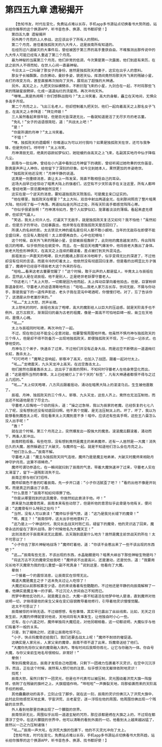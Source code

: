 # 第四五九章 遗秘揭开
        【告知书友，时代在变化，免费站点难以长存，手机app多书源站点切换看书大势所趋，站长给你推荐的这个换源APP，听书音色多、换源、找书都好使！】
       第四五九章 遗秘揭开
       另外两个月亮的上人参战，这应该出乎了所有人的预料。
       第二个月亮，居住着独孤败天的九大传人，这是辰南所有知道的。
       在经历过六道破灭的大事件后，曾经被困于第三界的高手重获自由，不难推测出那传说中的九大传人可能已经有人重返了第二个月亮。
       最为神秘的当属第三个月亮，他们非常的低调，今次算是第一次露面，他们到底有来历，在这之前外人不得而知，在世人心间一直最神秘。
       今日太上一口叫破了那女子的身份，居然是独孤败天的妻子，这实在出乎人的意料。
       那女子长袖飘飘，白衣拂动，曼妙多姿，貌若天仙，挥洒间竟然将那天外飞来的残破小星，击打的改变方向，甚至直接再次抛向了天外，展现出了超强的大神通。
       另外，高天之上，九把天剑纵横劈杀，不断拦阻飞来的小星，九剑合在一起，不时将那些飞来的残破星辰劈碎，化成一道道灿烂的流星雨，再次冲向天外。
       “嘿嘿……真是热闹啊！你们想群战我吗？”太上冷笑着，高大的身躯，矗立在天地间，无惧众多高手齐现。
       第二个月亮之上，飞出三名老人，但却控制着九把天剑，他们一起向着高天之上那名女子飞去，在高天之上参拜道：“拜见师娘！”
       三人虽然看起来很年轻，但是目光皆深邃无比，一看就知道是活了无尽岁月的老古董。
       “免礼！”女子的话语很简短，道：“共战太上吧！”
       “是！”
       “你是所谓的月神？”太上冷笑着。
       “不错！”
       “嘿，独孤败天的遗孀啊！你难道以为可以对付我吗？如果是独孤败天在世，还可与我争锋，但是凭你们。哼哼哼！”太上冷笑。
       月神清丽无双，绝美的容颜如梦似幻，她轻缓的自高天之上飞来，名副其实地月中仙子降临凡尘。
       辰南与一批仙神，曾经在小六道中看到过月神留下的魂影，曾经听闻过她吹奏的忧伤笛音，那真是声声让人神伤，给他留下了深刻的印象。如今见到她本人，果然更加的丰姿绝世。
       “独孤败天他还没死！”月神平静的说道。
       这真是一则重磅消息，直让太上一阵发呆，简直不敢相信自己的耳朵。
       这场大战早已经惊动了暗黑大陆上的强者们，远空有不少天阶高手在关注这里，所有人都哗然，曾经地第一禁忌魔神居然没死！
       这实在是一个逆天的消息，要知道独孤败天殒落后。可是魔主亲口证实的。
       “他在哪里，独孤败天在哪里？”太上大叫，双目中射出两道金光，在刹那间照亮了整片暗黑大陆，他扫视了每一个角落。两道灿灿金光所过之处，所有天阶高手都感觉阵阵心寒。
       “你似乎很紧张啊！”月神清冷如月，整个人如梦似幻，笼罩着淡淡的薄烟。看起来虚无缥缈，但却灵气逼人。
       “笑话，我太上何许人也，打遍天下无敌手，就是独孤败天复活又如何？我不怕他！”虽然如此，但是方才的举动，已经暴露出，他非常在在意独孤败天是否回归了。
       所谓人的名树的影。太古禁忌大神的威名是任何人都不敢小觑地，当年的无敌存在即便不能全盛归来，也没有人敢轻视！太上即便再自负，心中也犯嘀咕！
       这个时候，自天外飞来的残破小星，全部被辰祖轰碎了，此刻他的魔息越发浓烈，传出阵阵低沉的咆哮。似乎依然处在蜕变中。而且。在一股滔天地魔气爆发中，他将辰老大轰出了身体。辰老大险些形神俱灭，在高天之上连续的翻滚着，差点被打到天外混沌去。
       辰祖发出一声震天的咆哮，巨大的魔魂上那双冰冷地眸子，似乎变得无比的深邃了，不过他却没有任何的言语，而是冷冷的盯着太上，他依然没有彻底回归复原，但是看的出明显比方才强盛了，魔魂中已经容不得辰老大这个外来的存在。
       “哈哈……看来这老古董要觉醒了！”这个时候，敢于出声的人都是猛人，毕竟太上与辰祖在此。显然此人是在说辰祖，他不是别人，正是绝世老妖孽守墓老人。
       “你这老儿！”太上大怒，一切都是因为他而起，太上挥动巨掌向着他拍去。但是，巨掌粉碎那道身影时，守墓老人的话语清晰地传出：“哈哈……我老人家万古长存，世间无敌，不屑与你动手，那是我留下的一道传声影迹，老头子我在混沌中喝酒呢，你慢慢打吧。对了，忘了告诉你了，这酒是从你老巢抄来的。”
       “吼……”太上大怒，厉声长啸。
       太上怒吼的同时，辰祖也发出了咆哮，高大的魔影给人以巨大的压迫感，就是天阶高手也不例外，这万古寂灭，渐渐回归的最为古老的祖魔，像是一面高不可怕地巨碑一般，耸立在天地间，震慑人心魄。
       “吼……”
       太上与辰祖同时吼啸，再次冲向了一起。
       不过，现在他已经不能全心全意对敌，他要警惕周围地环境。他虽然不惧月神与独孤败天的三个传人，但是却不得不防备万一出现地独孤败天，即便独孤败天不现，万一打出一记杀式，也够他受的。
       月神与三个弟子，快速杀了过来，不过他们并没有近身大战，而是远空不断劈出一道道绚烂长虹，轰杀太上。
       “叮叮咚咚！”魔琴之音响起，邪尊冲了高天，也加入了战团，跟着一起对付太上。
       “吼……”龙啸震天，九头天龙冲上高天。在远空轰击太上。
       他们居然也跟着轰杀太上，这出乎了辰南的预料，不知何时守墓老人在他身旁显化而出，道：“这是理所当然的事情，太上已经被打上了半个天的‘标签’，凡有大神通者都恨不得与之过上几招的。”
       “吼……”太上仰天咆哮，八方风云跟着摇动，涌动在暗黑大陆上的滚滚乌云。生生被他震散了。
       辰祖、月神、独孤败天的三个传人、邪尊、九头天龙，这些人齐上，竟然也无法压制他，而且还不知道他是否了尽全力。
       守墓老人后悔地一个劲的摇头，道：“操之过急呀，我以为辰家的老魔，已经恢复的七七八八了呢，没有想到还没有彻底回归啊。他不真个觉醒，是无法压制太上的。坏了，坏了，我以为能够看到魔吞太上呢，现在看来太上灭魔到差不多！暗中。应该还有些高手啊，这些王八蛋怎么没人出手呢！”
       “轰！”
       就在这个时候，第三个月亮之上，突然爆发出一股强大的魔息。滚滚魔云翻滚着，涌动而下，两条人影冲出。
       辰南转脸观看，有些吃惊，没有想到竟然是魔主的弟弟魔师，还有一人居然是——大魔！消失已久的大魔，居然躲避过了大破灭，与魔师在一起。就是不知道他们怎么会在月亮之上。
       “他们怎么会……”辰南不解。
       守墓老人道：“魔主与独孤败天同气连枝，魔师乃是是魔主地弟弟，大破灭时魔师来相助月神守护月亮，这算不得稀奇。”
       魔师可谓功参造化，在一瞬间就扫到了辰南的气息，带着大魔快速冲了过来，守墓老人实在太滑溜了，留下一道残影消失不见。
       辰南正想与他们打招呼。
       魔师却面色不善的盯着辰南。先一步开口道：“小子你活腻歪了吧？！”看的出他不像是开玩笑。而是真正的露出了杀意。
       “什么意思？”辰南不知如何得罪了他。
       “你是从哪里找到的这具魔骨，你居然如此亵渎于他。哼！”
       原来是为这魔骨而来，辰南本来有些动怒了，但是听他的意思似乎此骨是与他有关，便问道：“这魔骨有什么特别之处吗？”
       “当然，没有人可以亵渎！”魔师似乎很气愤，道：“这乃是我兄长褪下的魔骨！”
       “啊，魔主？！”辰南惊呼，这太出乎他地意料了。
       “这乃是上一个神话时代，我兄长去战天时败亡后，褪留下的魔骨，他的灵识逃了回来，魔骨永远的留在了那片战场，那个时候他名为大魔天王！”
       这则消息对于辰南来说无比震撼，古天路到底是什么地方？居然是魔主前世战天的所在！太不可思议了！
       “小子你去了那片神秘地战场？”魔师盯着他，道：“你该不会惹出来了一些不该出现的东西吧？”
       “这……”辰南有些无言，不该出现的东西，水晶骷髅是吗？暗黑大峡谷下那些神秘生物是吗？
       “将这万古不灭的魔骨交给我吧！”魔师说不出是高兴，还是激动，还是忧伤，道：“我要用兄长地不灭魔骨为我的侄儿重塑一副不死真身！”说到这里，他看向了大魔。
       晕倒！
       一个接着一个的震惊消息，让辰南实在惊愕无比。
       难道大魔是魔主之子？这未免太过让人吃惊了！
       大魔还如从前那般寡言少语，总的来说看着有些酷酷的，不过他还是平静的向辰南解释了一番，他确实是魔主唯一的子嗣，不过沉沦人世间自己不知而已。
       而梦中教他玄功的人，就是魔主自己，大魔一直不知道活在他梦中地人是谁，直到魔师对他说明一切，才晓得是他的亲生父亲在变幻容貌教导着他修行，引导着他灵识慢慢觉醒。
       这太不可思议了！
       辰南被惊的半晌无语。不过细想想，有些事情，其实早已露出了丝丝线索。比如，无天之日发生前，大魔的师傅就曾对他说，天地间将有大事发生，让他独自时小心一些。
       还有，在小六道之时，魔师单独将大魔招走，对他另眼相看，这一切都说明，大魔似乎与他们有着不一般的关系。
       只是，到了揭晓之时，还是让辰南吃惊不已。
       “小子，快点将魔骨还给我们，我们还要去战太上呢！”魔师不耐烦的催促道。
       这确实是人家兄长，人家父亲的魔骨，辰南不得不退了出来，将魔骨送给了他们。
       “大魔你先将你父亲的魔骨融入体内，等有时间后我帮你炼化，让它与你融为一体。你自号大魔，与你父亲前生地名号很相似，非常好！”
       晕倒！
       等到将魔骨送出，辰南才发现自己地困境，只剩下一团魂力包裹着不灭灵识，在空中沉沉浮浮。而且，正在这个时候，居然有人想打他的注意，似乎想灭他无躯体依附地灵识！
       找死！
       辰南大怒，虽然只剩下一团灵光，但是也不代表可以被压制，灵光围绕着洪荒大旗一阵旋转，依附了在残破的旗杆之上，大旗猎猎作响，“哗啦啦”一声撕裂天地，将那偷袭而来的天阶高手绞的粉碎。
       其他蠢蠢欲动的高手，立刻止住了脚步。就在这一刻，辰南的灵识仿佛沉入了洪荒大旗中，此时此刻他感觉天地玄黄、宇宙洪荒、古老星空，逐一浮现在他的周围，他周围仿佛出现一个残破的古世界。
       外人看到他那里仿佛出现了一个朦胧的世界。
       辰南惊异无比，周围似乎出现一道道玄秘的咒符，那应该都是绣在大旗之上的，不过现在都漂浮了空中。在这片朦胧的世界中，他可以清晰的看到外面的一切，他看到太上越来越凶猛了，居然以一己之力压制诸强！
       “吼……”辰南一声大吼，在洪荒大旗的包裹下，他的不灭灵光冲向了太上。
       【告知书友，时代在变化，免费站点难以长存，手机app多书源站点切换看书大势所趋，站长给你推荐的这个换源APP，听书音色多、换源、找书都好使！】